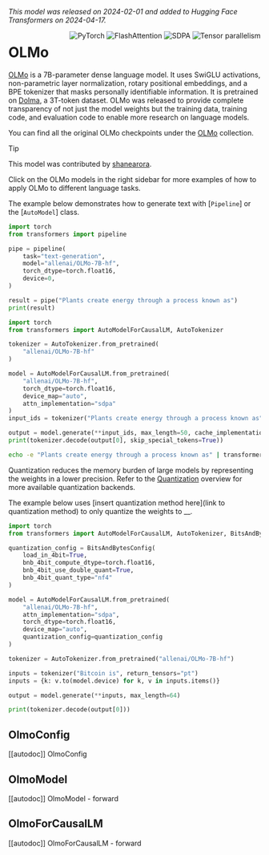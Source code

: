 <!--Copyright 2024 The HuggingFace Team. All rights reserved.

Licensed under the Apache License, Version 2.0 (the "License"); you may not use this file except in compliance with
the License. You may obtain a copy of the License at

http://www.apache.org/licenses/LICENSE-2.0

Unless required by applicable law or agreed to in writing, software distributed under the License is distributed on
an "AS IS" BASIS, WITHOUT WARRANTIES OR CONDITIONS OF ANY KIND, either express or implied. See the License for the
specific language governing permissions and limitations under the License.

⚠️ Note that this file is in Markdown but contain specific syntax for our doc-builder (similar to MDX) that may not be
rendered properly in your Markdown viewer.

-->
*This model was released on 2024-02-01 and added to Hugging Face Transformers on 2024-04-17.*

<div style="float: right;">
    <div class="flex flex-wrap space-x-1">
        <img alt="PyTorch" src="https://img.shields.io/badge/PyTorch-DE3412?style=flat&logo=pytorch&logoColor=white">
        <img alt="FlashAttention" src="https://img.shields.io/badge/%E2%9A%A1%EF%B8%8E%20FlashAttention-eae0c8?style=flat">
        <img alt="SDPA" src="https://img.shields.io/badge/SDPA-DE3412?style=flat&logo=pytorch&logoColor=white">
        <img alt="Tensor parallelism" src="https://img.shields.io/badge/Tensor%20parallelism-06b6d4?style=flat&logoColor=white">
    </div>
</div>

# OLMo
[OLMo](https://huggingface.co/papers/2402.00838) is a 7B-parameter dense language model. It uses SwiGLU activations, non-parametric layer normalization, rotary positional embeddings, and a BPE tokenizer that masks personally identifiable information. It is pretrained on [Dolma](https://huggingface.co/datasets/allenai/dolma), a 3T-token dataset. OLMo was released to provide complete transparency of not just the model weights but the training data, training code, and evaluation code to enable more research on language models.

You can find all the original OLMo checkpoints under the [OLMo](https://huggingface.co/collections/allenai/olmo-suite-65aeaae8fe5b6b2122b46778) collection.

> [!TIP]
> This model was contributed by [shanearora](https://huggingface.co/shanearora).
>
> Click on the OLMo models in the right sidebar for more examples of how to apply OLMo to different language tasks.

The example below demonstrates how to generate text with [`Pipeline`] or the [`AutoModel`] class.

<hfoptions id="usage">
<hfoption id="Pipeline">

```py
import torch
from transformers import pipeline

pipe = pipeline(
    task="text-generation",
    model="allenai/OLMo-7B-hf",
    torch_dtype=torch.float16,
    device=0,
)

result = pipe("Plants create energy through a process known as")
print(result)
```

</hfoption>
<hfoption id="AutoModel">

```py
import torch
from transformers import AutoModelForCausalLM, AutoTokenizer

tokenizer = AutoTokenizer.from_pretrained(
    "allenai/OLMo-7B-hf"
)

model = AutoModelForCausalLM.from_pretrained(
    "allenai/OLMo-7B-hf",
    torch_dtype=torch.float16,
    device_map="auto",
    attn_implementation="sdpa"
)
input_ids = tokenizer("Plants create energy through a process known as", return_tensors="pt").to(model.device)

output = model.generate(**input_ids, max_length=50, cache_implementation="static")
print(tokenizer.decode(output[0], skip_special_tokens=True))
```

</hfoption>
<hfoption id="transformers CLI">

```bash
echo -e "Plants create energy through a process known as" | transformers-cli run --task text-generation --model allenai/OLMo-7B-hf --device 0
```

</hfoption>
</hfoptions>

Quantization reduces the memory burden of large models by representing the weights in a lower precision. Refer to the [Quantization](../quantization/overview) overview for more available quantization backends.

The example below uses [insert quantization method here](link to quantization method) to only quantize the weights to __.

```py
import torch
from transformers import AutoModelForCausalLM, AutoTokenizer, BitsAndBytesConfig

quantization_config = BitsAndBytesConfig(
    load_in_4bit=True,
    bnb_4bit_compute_dtype=torch.float16,
    bnb_4bit_use_double_quant=True,
    bnb_4bit_quant_type="nf4"
)

model = AutoModelForCausalLM.from_pretrained(
    "allenai/OLMo-7B-hf",
    attn_implementation="sdpa",
    torch_dtype=torch.float16,
    device_map="auto",
    quantization_config=quantization_config
)

tokenizer = AutoTokenizer.from_pretrained("allenai/OLMo-7B-hf")

inputs = tokenizer("Bitcoin is", return_tensors="pt")
inputs = {k: v.to(model.device) for k, v in inputs.items()}

output = model.generate(**inputs, max_length=64)

print(tokenizer.decode(output[0]))
```

## OlmoConfig

[[autodoc]] OlmoConfig

## OlmoModel

[[autodoc]] OlmoModel
    - forward

## OlmoForCausalLM

[[autodoc]] OlmoForCausalLM
    - forward
